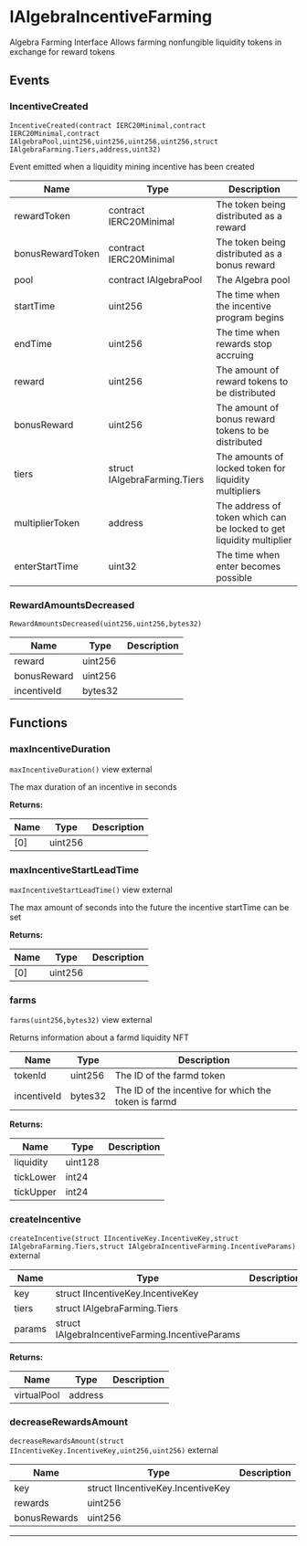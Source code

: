 

# IAlgebraIncentiveFarming

Algebra Farming Interface
Allows farming nonfungible liquidity tokens in exchange for reward tokens


## Events
### IncentiveCreated


`IncentiveCreated(contract IERC20Minimal,contract IERC20Minimal,contract IAlgebraPool,uint256,uint256,uint256,uint256,struct IAlgebraFarming.Tiers,address,uint32)`  

Event emitted when a liquidity mining incentive has been created



| Name | Type | Description |
| ---- | ---- | ----------- |
| rewardToken | contract IERC20Minimal | The token being distributed as a reward |
| bonusRewardToken | contract IERC20Minimal | The token being distributed as a bonus reward |
| pool | contract IAlgebraPool | The Algebra pool |
| startTime | uint256 | The time when the incentive program begins |
| endTime | uint256 | The time when rewards stop accruing |
| reward | uint256 | The amount of reward tokens to be distributed |
| bonusReward | uint256 | The amount of bonus reward tokens to be distributed |
| tiers | struct IAlgebraFarming.Tiers | The amounts of locked token for liquidity multipliers |
| multiplierToken | address | The address of token which can be locked to get liquidity multiplier |
| enterStartTime | uint32 | The time when enter becomes possible |


### RewardAmountsDecreased


`RewardAmountsDecreased(uint256,uint256,bytes32)`  





| Name | Type | Description |
| ---- | ---- | ----------- |
| reward | uint256 |  |
| bonusReward | uint256 |  |
| incentiveId | bytes32 |  |




## Functions
### maxIncentiveDuration


`maxIncentiveDuration()` view external

The max duration of an incentive in seconds




**Returns:**

| Name | Type | Description |
| ---- | ---- | ----------- |
| [0] | uint256 |  |

### maxIncentiveStartLeadTime


`maxIncentiveStartLeadTime()` view external

The max amount of seconds into the future the incentive startTime can be set




**Returns:**

| Name | Type | Description |
| ---- | ---- | ----------- |
| [0] | uint256 |  |

### farms


`farms(uint256,bytes32)` view external

Returns information about a farmd liquidity NFT



| Name | Type | Description |
| ---- | ---- | ----------- |
| tokenId | uint256 | The ID of the farmd token |
| incentiveId | bytes32 | The ID of the incentive for which the token is farmd |

**Returns:**

| Name | Type | Description |
| ---- | ---- | ----------- |
| liquidity | uint128 |  |
| tickLower | int24 |  |
| tickUpper | int24 |  |

### createIncentive


`createIncentive(struct IIncentiveKey.IncentiveKey,struct IAlgebraFarming.Tiers,struct IAlgebraIncentiveFarming.IncentiveParams)`  external





| Name | Type | Description |
| ---- | ---- | ----------- |
| key | struct IIncentiveKey.IncentiveKey |  |
| tiers | struct IAlgebraFarming.Tiers |  |
| params | struct IAlgebraIncentiveFarming.IncentiveParams |  |

**Returns:**

| Name | Type | Description |
| ---- | ---- | ----------- |
| virtualPool | address |  |

### decreaseRewardsAmount


`decreaseRewardsAmount(struct IIncentiveKey.IncentiveKey,uint256,uint256)`  external





| Name | Type | Description |
| ---- | ---- | ----------- |
| key | struct IIncentiveKey.IncentiveKey |  |
| rewards | uint256 |  |
| bonusRewards | uint256 |  |




---


